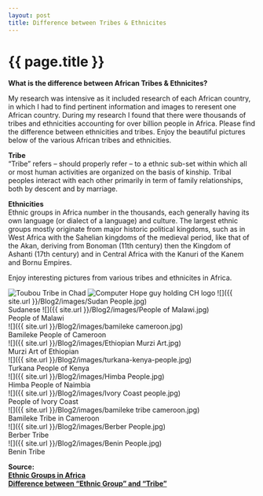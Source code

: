 ```yaml
---
layout: post
title: Difference between Tribes & Ethnicites
---
```


{{ page.title }}
================

<p class="meta">

<b>What is the difference between African Tribes & Ethnicites?</b><br />

My research was intensive as it included research of each African country, in which I had to find pertinent information and images to reresent one African country. During my research I found that there were thousands of tribes and ethnicities accounting for over billion people in Africa. Please find the difference between ethnicities and tribes. Enjoy the beautiful pictures below of the various African tribes and ethnicities.

<b>Tribe</b><br />
“Tribe” refers – should properly refer – to a ethnic sub-set within which all or most human activities are organized on the basis of kinship. Tribal peoples interact with each other primarily in term of family relationships, both by descent and by marriage. <br />

<b>Ethnicities</b><br />
Ethnic groups in Africa number in the thousands, each generally having its own language (or dialect of a language) and culture. The largest ethnic groups mostly originate from major historic political kingdoms, such as in West Africa with the Sahelian kingdoms of the medieval period, like that of the Akan, deriving from Bonoman (11th century) then the Kingdom of Ashanti (17th century) and in Central Africa with the Kanuri of the Kanem and Bornu Empires.

Enjoy interesting pictures from various tribes and ethnicites in Africa.

 <img src="C:\Users\Owner\Documents\MAMBA\Visulization & Prototype\GitHub\Blog2\images\toubou chad.jpg" title="Toubou Tribe in Chad"></a>
<img src="http://www.computerhope.com/chguy.gif" alt="Computer Hope guy holding CH logo" title="Visit Computer Hope">
 ![]({{ site.url }}/Blog2/images/Sudan People.jpg)<br /> Sudanese
 ![]({{ site.url }}/Blog2/images/People of Malawi.jpg)<br /> People of Malawi<br />
 ![]({{ site.url }}/Blog2/images/bamileke cameroon.jpg)<br /> Bamileke People of Cameroon<br />
 ![]({{ site.url }}/Blog2/images/Ethiopian Murzi Art.jpg)<br /> Murzi Art of Ethiopian<br />
 ![]({{ site.url }}/Blog2/images/turkana-kenya-people.jpg)<br /> Turkana People of Kenya<br />
 ![]({{ site.url }}/Blog2/images/Himba People.jpg)<br /> Himba People of Naimbia<br />
 ![]({{ site.url }}/Blog2/images/Ivory Coast people.jpg)<br /> People of Ivory Coast<br />
 ![]({{ site.url }}/Blog2/images/bamileke tribe cameroon.jpg)<br /> Bamileke Tribe in Cameroon<br />
 ![]({{ site.url }}/Blog2/images/Berber People.jpg)<br /> Berber Tribe<br />
 ![]({{ site.url }}/Blog2/images/Benin People.jpg)<br /> Benin Tribe<br />


<b>Source: </b><br />
 <a href=http://en.wikipedia.org/wiki/Ethnic_groups_in_Africa><b> Ethnic Groups in Africa </b> </a><br />
 <a href=http://ldesp.wordpress.com/ask-an-expert/difference-between-ethnic-group-and-tribe/><b> Difference between “Ethnic Group” and “Tribe” </b> </a>
